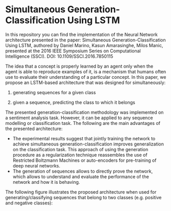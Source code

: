 # Simultaneous Generation-Classification Using LSTM

In this repository you can find the implementation of the Neural Network architecture presented in the paper: Simultaneous Generation-Classification Using LSTM, authored by Daniel Marino, Kasun Amarasinghe, Milos Manic, presented at the 2016 IEEE Symposium Series on Computational Intelligence (SSCI). DOI: 10.1109/SSCI.2016.7850115

The idea that a concept is properly learned by an agent only when the agent is able to reproduce examples of it, is a mechanism that humans often use to evaluate their understanding of a particular concept. In this paper, we propose an LSTM-based architecture that was designed for simultaneously:  

1. generating sequences for a given class 

2. given a sequence, predicting the class to which it belongs

The presented generation-classification methodology was implemented on a sentiment analysis task. However, it can be applied to any sequence modelling or classification task. The following are the main advantages of the presented architecture:

* The experimental results suggest that jointly training the network to achieve simultaneous generation-classification improves generalization on the classification task. This approach of using the generation procedure as a regularization technique reassembles the use of Restricted Boltzmann Machines or auto-encoders for pre-training of deep neural networks. 
* The generation of sequences allows to directly prove the network, which allows to understand and evaluate the performance of the network and how it is behaving. 

The following figure illustrates the proposed architecture when used for generating/classifying sequences that belong to two classes (e.g. positive and negative classes):
